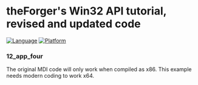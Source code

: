 # theForger's Win32 API tutorial, revised and updated code
[![Language](https://img.shields.io/badge/Language%20-C-blue.svg)](https://github.com/GeorgePimpleton/theForger-winapi-tutorial/)
[![Platform](https://img.shields.io/badge/Platform%20-Win32-blue.svg)](https://github.com/GeorgePimpleton/theForger-winapi-tutorial/)

### 12_app_four
The original MDI code will only work when compiled as x86.  This example needs modern coding to work x64. 
